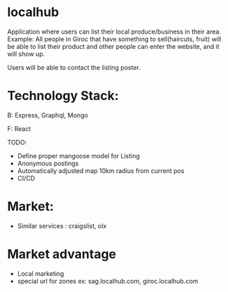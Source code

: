 # localhub 

Application where users can list their local produce/business in their area. Example: All people in Giroc that have something to sell(haircuts, fruit) will be able to list their product and other people can enter the website, and it will show up.

Users will be able to contact the listing poster.

# Technology Stack: 

B: Express, Graphql, Mongo

F: React

TODO:
- Define proper mangoose model for Listing
- Anonymous postings
- Automatically adjusted map 10km radius from current pos
- CI/CD


# Market: 

- Similar services : craigslist, olx

# Market advantage

- Local marketing
- special url for zones ex: sag.localhub.com, giroc.localhub.com


 
